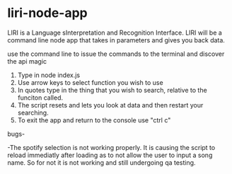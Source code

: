 # liri-node-app
LIRI is a Language sInterpretation and Recognition Interface. LIRI will be a command line node app that takes in parameters and gives you back data.

use the command line to issue the commands to the terminal and discover the api magic

1) Type in node index.js
2) Use arrow keys to select function you wish to use
3) In quotes type in the thing that you wish to search, relative to the        funciton called.
4) The script resets and lets you look at data and then restart your           searching.
5) To exit the app and return to the console use "ctrl c"

bugs-

-The spotify selection is not working properly. It is causing the script to reload immediatly after loading as to not allow the user to input a song name. So for not it is not working and still undergoing qa testing.
